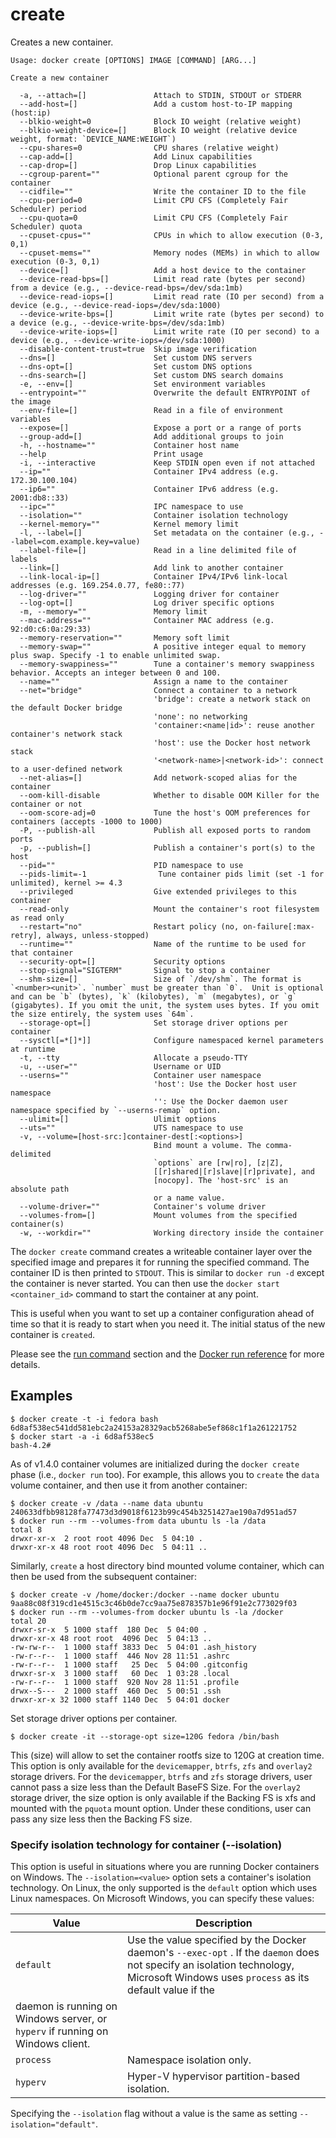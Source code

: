 <!--[metadata]>
+++
title = "create"
description = "The create command description and usage"
keywords = ["docker, create, container"]
[menu.main]
parent = "smn_cli"
+++
<![end-metadata]-->

# create

Creates a new container.

    Usage: docker create [OPTIONS] IMAGE [COMMAND] [ARG...]

    Create a new container

      -a, --attach=[]               Attach to STDIN, STDOUT or STDERR
      --add-host=[]                 Add a custom host-to-IP mapping (host:ip)
      --blkio-weight=0              Block IO weight (relative weight)
      --blkio-weight-device=[]      Block IO weight (relative device weight, format: `DEVICE_NAME:WEIGHT`)
      --cpu-shares=0                CPU shares (relative weight)
      --cap-add=[]                  Add Linux capabilities
      --cap-drop=[]                 Drop Linux capabilities
      --cgroup-parent=""            Optional parent cgroup for the container
      --cidfile=""                  Write the container ID to the file
      --cpu-period=0                Limit CPU CFS (Completely Fair Scheduler) period
      --cpu-quota=0                 Limit CPU CFS (Completely Fair Scheduler) quota
      --cpuset-cpus=""              CPUs in which to allow execution (0-3, 0,1)
      --cpuset-mems=""              Memory nodes (MEMs) in which to allow execution (0-3, 0,1)
      --device=[]                   Add a host device to the container
      --device-read-bps=[]          Limit read rate (bytes per second) from a device (e.g., --device-read-bps=/dev/sda:1mb)
      --device-read-iops=[]         Limit read rate (IO per second) from a device (e.g., --device-read-iops=/dev/sda:1000)
      --device-write-bps=[]         Limit write rate (bytes per second) to a device (e.g., --device-write-bps=/dev/sda:1mb)
      --device-write-iops=[]        Limit write rate (IO per second) to a device (e.g., --device-write-iops=/dev/sda:1000)
      --disable-content-trust=true  Skip image verification
      --dns=[]                      Set custom DNS servers
      --dns-opt=[]                  Set custom DNS options
      --dns-search=[]               Set custom DNS search domains
      -e, --env=[]                  Set environment variables
      --entrypoint=""               Overwrite the default ENTRYPOINT of the image
      --env-file=[]                 Read in a file of environment variables
      --expose=[]                   Expose a port or a range of ports
      --group-add=[]                Add additional groups to join
      -h, --hostname=""             Container host name
      --help                        Print usage
      -i, --interactive             Keep STDIN open even if not attached
      --ip=""                       Container IPv4 address (e.g. 172.30.100.104)
      --ip6=""                      Container IPv6 address (e.g. 2001:db8::33)
      --ipc=""                      IPC namespace to use
      --isolation=""                Container isolation technology
      --kernel-memory=""            Kernel memory limit
      -l, --label=[]                Set metadata on the container (e.g., --label=com.example.key=value)
      --label-file=[]               Read in a line delimited file of labels
      --link=[]                     Add link to another container
      --link-local-ip=[]            Container IPv4/IPv6 link-local addresses (e.g. 169.254.0.77, fe80::77)
      --log-driver=""               Logging driver for container
      --log-opt=[]                  Log driver specific options
      -m, --memory=""               Memory limit
      --mac-address=""              Container MAC address (e.g. 92:d0:c6:0a:29:33)
      --memory-reservation=""       Memory soft limit
      --memory-swap=""              A positive integer equal to memory plus swap. Specify -1 to enable unlimited swap.
      --memory-swappiness=""        Tune a container's memory swappiness behavior. Accepts an integer between 0 and 100.
      --name=""                     Assign a name to the container
      --net="bridge"                Connect a container to a network
                                    'bridge': create a network stack on the default Docker bridge
                                    'none': no networking
                                    'container:<name|id>': reuse another container's network stack
                                    'host': use the Docker host network stack
                                    '<network-name>|<network-id>': connect to a user-defined network
      --net-alias=[]                Add network-scoped alias for the container
      --oom-kill-disable            Whether to disable OOM Killer for the container or not
      --oom-score-adj=0             Tune the host's OOM preferences for containers (accepts -1000 to 1000)
      -P, --publish-all             Publish all exposed ports to random ports
      -p, --publish=[]              Publish a container's port(s) to the host
      --pid=""                      PID namespace to use
      --pids-limit=-1                Tune container pids limit (set -1 for unlimited), kernel >= 4.3
      --privileged                  Give extended privileges to this container
      --read-only                   Mount the container's root filesystem as read only
      --restart="no"                Restart policy (no, on-failure[:max-retry], always, unless-stopped)
      --runtime=""                  Name of the runtime to be used for that container
      --security-opt=[]             Security options
      --stop-signal="SIGTERM"       Signal to stop a container
      --shm-size=[]                 Size of `/dev/shm`. The format is `<number><unit>`. `number` must be greater than `0`.  Unit is optional and can be `b` (bytes), `k` (kilobytes), `m` (megabytes), or `g` (gigabytes). If you omit the unit, the system uses bytes. If you omit the size entirely, the system uses `64m`.
      --storage-opt=[]              Set storage driver options per container
      --sysctl[=*[]*]]              Configure namespaced kernel parameters at runtime
      -t, --tty                     Allocate a pseudo-TTY
      -u, --user=""                 Username or UID
      --userns=""                   Container user namespace
                                    'host': Use the Docker host user namespace
                                    '': Use the Docker daemon user namespace specified by `--userns-remap` option.
      --ulimit=[]                   Ulimit options
      --uts=""                      UTS namespace to use
      -v, --volume=[host-src:]container-dest[:<options>]
                                    Bind mount a volume. The comma-delimited
                                    `options` are [rw|ro], [z|Z],
                                    [[r]shared|[r]slave|[r]private], and
                                    [nocopy]. The 'host-src' is an absolute path
                                    or a name value.
      --volume-driver=""            Container's volume driver
      --volumes-from=[]             Mount volumes from the specified container(s)
      -w, --workdir=""              Working directory inside the container

The `docker create` command creates a writeable container layer over the
specified image and prepares it for running the specified command.  The
container ID is then printed to `STDOUT`.  This is similar to `docker run -d`
except the container is never started.  You can then use the
`docker start <container_id>` command to start the container at any point.

This is useful when you want to set up a container configuration ahead of time
so that it is ready to start when you need it. The initial status of the
new container is `created`.

Please see the [run command](run.md) section and the [Docker run reference](../run.md) for more details.

## Examples

    $ docker create -t -i fedora bash
    6d8af538ec541dd581ebc2a24153a28329acb5268abe5ef868c1f1a261221752
    $ docker start -a -i 6d8af538ec5
    bash-4.2#

As of v1.4.0 container volumes are initialized during the `docker create` phase
(i.e., `docker run` too). For example, this allows you to `create` the `data`
volume container, and then use it from another container:

    $ docker create -v /data --name data ubuntu
    240633dfbb98128fa77473d3d9018f6123b99c454b3251427ae190a7d951ad57
    $ docker run --rm --volumes-from data ubuntu ls -la /data
    total 8
    drwxr-xr-x  2 root root 4096 Dec  5 04:10 .
    drwxr-xr-x 48 root root 4096 Dec  5 04:11 ..

Similarly, `create` a host directory bind mounted volume container, which can
then be used from the subsequent container:

    $ docker create -v /home/docker:/docker --name docker ubuntu
    9aa88c08f319cd1e4515c3c46b0de7cc9aa75e878357b1e96f91e2c773029f03
    $ docker run --rm --volumes-from docker ubuntu ls -la /docker
    total 20
    drwxr-sr-x  5 1000 staff  180 Dec  5 04:00 .
    drwxr-xr-x 48 root root  4096 Dec  5 04:13 ..
    -rw-rw-r--  1 1000 staff 3833 Dec  5 04:01 .ash_history
    -rw-r--r--  1 1000 staff  446 Nov 28 11:51 .ashrc
    -rw-r--r--  1 1000 staff   25 Dec  5 04:00 .gitconfig
    drwxr-sr-x  3 1000 staff   60 Dec  1 03:28 .local
    -rw-r--r--  1 1000 staff  920 Nov 28 11:51 .profile
    drwx--S---  2 1000 staff  460 Dec  5 00:51 .ssh
    drwxr-xr-x 32 1000 staff 1140 Dec  5 04:01 docker

Set storage driver options per container. 

    $ docker create -it --storage-opt size=120G fedora /bin/bash

This (size) will allow to set the container rootfs size to 120G at creation time. 
This option is only available for the `devicemapper`, `btrfs`, `zfs` and `overlay2` storage drivers.
For the `devicemapper`, `btrfs` and `zfs` storage drivers, user cannot pass a size less than the Default BaseFS Size.
For the `overlay2` storage driver, the size option is only available if the Backing FS is xfs and mounted with the `pquota` mount option.
Under these conditions, user can pass any size less then the Backing FS size.

### Specify isolation technology for container (--isolation)

This option is useful in situations where you are running Docker containers on
Windows. The `--isolation=<value>` option sets a container's isolation
technology. On Linux, the only supported is the `default` option which uses
Linux namespaces. On Microsoft Windows, you can specify these values:


| Value     | Description                                                                                                                                                   |
|-----------|---------------------------------------------------------------------------------------------------------------------------------------------------------------|
| `default` | Use the value specified by the Docker daemon's `--exec-opt` . If the `daemon` does not specify an isolation technology, Microsoft Windows uses `process` as its default value if the
daemon is running on Windows server, or `hyperv` if running on Windows client.  |
| `process` | Namespace isolation only.                                                                                                                                     |
| `hyperv`   | Hyper-V hypervisor partition-based isolation.                                                                                                                  |

Specifying the `--isolation` flag without a value is the same as setting `--isolation="default"`.
